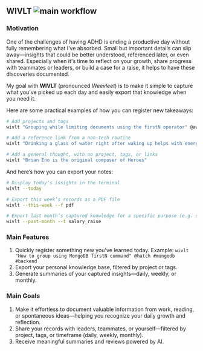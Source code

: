 ## WIVLT ![main workflow](https://github.com/wivlt/wivlt/actions/workflows/test.yml/badge.svg?branch=main)

### Motivation
One of the challenges of having ADHD is ending a productive day without fully remembering what I’ve absorbed. Small but important details can slip away—insights that could be better understood, referenced later, or even shared. Especially when it's time to reflect on your growth, share progress with teammates or leaders, or build a case for a raise, it helps to have these discoveries documented.

My goal with **WIVLT** (pronounced *Weevleet*) is to make it simple to capture what you’ve picked up each day and easily export that knowledge when you need it.

Here are some practical examples of how you can register new takeaways:
```bash
# Add projects and tags
wivlt "Grouping while limiting documents using the firstN operator" @awesome_project #mongodb #mongooperator #nosql

# Add a reference link from a non-tech routine
wivlt "Drinking a glass of water right after waking up helps with energy and focus throughout the morning" @morning_routine #health #habits #hydration !https://healthline.com/nutrition/water-after-waking-up

# Add a general thought, with no project, tags, or links
wivlt "Brian Eno is the original composer of Heroes"
```

And here’s how you can export your notes:
```bash
# Display today’s insights in the terminal
wivlt --today

# Export this week’s records as a PDF file
wivlt --this-week --f pdf

# Export last month’s captured knowledge for a specific purpose (e.g. salary raise)
wivlt --past-month --t salary_raise
```

### Main Features
1. Quickly register something new you've learned today.
   Example: `wivlt "How to group using MongoDB firstN command" @hatch #mongodb #backend`
2. Export your personal knowledge base, filtered by project or tags.
3. Generate summaries of your captured insights—daily, weekly, or monthly.

### Main Goals
1. Make it effortless to document valuable information from work, reading, or spontaneous ideas—helping you recognize your daily growth and reflection.
2. Share your records with leaders, teammates, or yourself—filtered by project, tags, or timeframe (daily, weekly, monthly).
3. Receive meaningful summaries and reviews powered by AI.
